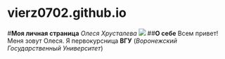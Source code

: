 # vierz0702.github.io
#**Моя личная страница**
*Олеся Хрусталева*
![](https://sun2-9.userapi.com/impg/TlSqhg21sx6h0DibL8nH7J5Sc6IraIIZLpwKPw/o37V1eWvIFc.jpg?size=810x1080&quality=95&sign=2131b96f0cf6a82f2e02409bd70297b5&type=album)
##**О себе**
Всем привет! Меня зовут Олеся. Я первокурсница **ВГУ** (*Воронежский Государственный Университет*)

